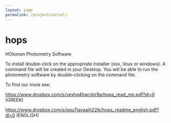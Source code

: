 ```yaml
---
layout: page
permalink: /projects/ariel/
---
```

# hops


HOlomon Photometry Software

To install double-click on the appropriate installer (osx, linux or windows).
A command file will be created in your Desktop. You will be able to run the 
photometry software by double-clicking on the command file.

To find our more see:

https://www.dropbox.com/s/vexhq4hacrkir9a/hops_read_me.pdf?dl=0 (GREEK)

https://www.dropbox.com/s/qgu7iayaaih22lk/hops_readme_english.pdf?dl=0 (ENGLISH)